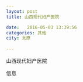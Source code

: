```yaml
--- 
layout: post 
title: 山西现代妇产医院

date:   2016-05-03 13:39:56 
categories: 其他  
city: 太原
  
--- 
```

   
山西现代妇产医院

信息

